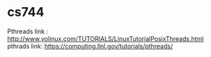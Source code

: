 # cs744


Pthreads link : http://www.yolinux.com/TUTORIALS/LinuxTutorialPosixThreads.html
pthrads link: https://computing.llnl.gov/tutorials/pthreads/
